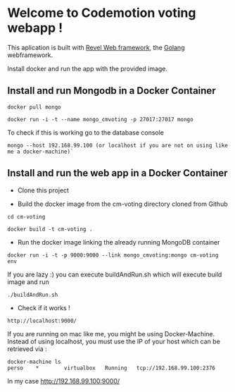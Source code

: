 # Welcome to Codemotion voting webapp !

This aplication is built with [Revel Web framework](https://revel.github.io), the [Golang](https://golang.org) webframework.

Install docker and run the app with the provided image.

## Install and run Mongodb in a Docker Container

```
docker pull mongo

docker run -i -t --name mongo_cmvoting -p 27017:27017 mongo
```

To check if this is working go to the database console


```
mongo --host 192.168.99.100 (or localhost if you are not on using like me a docker-machine)`
```


## Install and run the web app in a Docker Container

* Clone this project

* Build the docker image from the cm-voting directory cloned from Github

```
cd cm-voting

docker build -t cm-voting .
```

* Run the docker image linking the already running MongoDB container

```
docker run -i -t -p 9000:9000 --link mongo_cmvoting:mongo cm-voting env
```

If you are lazy :) you can execute buildAndRun.sh which will execute build image and run 

```
./buildAndRun.sh
```
* Check if it works !

```
http://localhost:9000/
```

If you are running on mac like me, you might be using Docker-Machine. Instead of using localhost, you must use the IP of your host which can be retrieved via : 

```
docker-machine ls
perso    *        virtualbox   Running   tcp://192.168.99.100:2376
```

In my case http://192.168.99.100:9000/
